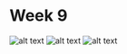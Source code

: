 # Week 9
![alt text](https://github.com/ImpGangBoss/Linear_Algebra/blob/master/Week9/Week9.1.PNG)
![alt text](https://github.com/ImpGangBoss/Linear_Algebra/blob/master/Week9/Week9.2.PNG)
![alt text](https://github.com/ImpGangBoss/Linear_Algebra/blob/master/Week9/Week9.jpg)
